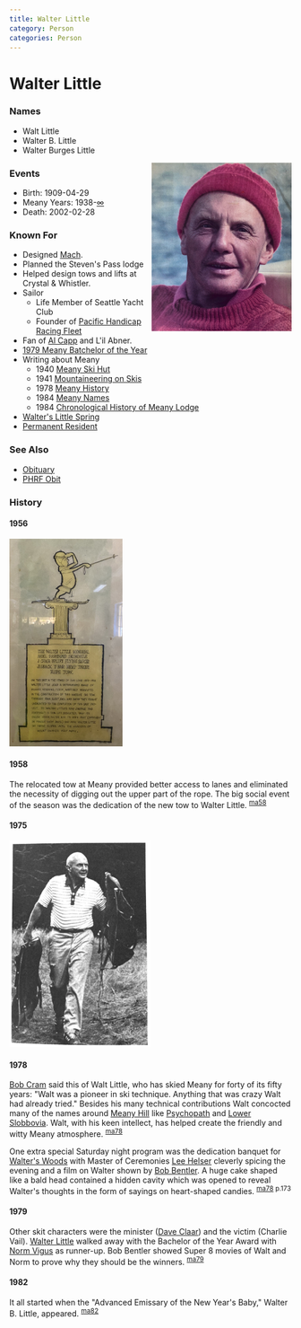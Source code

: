 ```yaml
---
title: Walter Little
category: Person
categories: Person
---
```

# Walter Little
### Names

- Walt Little
- Walter B. Little
- Walter Burges Little

<img src="img/walter-little.png" style="width: 250px;" align="right">

### Events

- Birth: 1909-04-29
- Meany Years: 1938-[∞](Permanent-Resident)
- Death: 2002-02-28

### Known For

* Designed [Mach](Mach).
* Planned the Steven's Pass lodge
* Helped design tows and lifts at Crystal & Whistler.
* Sailor
    * Life Member of Seattle Yacht Club
    * Founder of [Pacific Handicap Racing Fleet](http://phrf-nw.org/founders/)
* Fan of [Al Capp](https://en.wikipedia.org/wiki/Al_Capp) and L'il Abner.
* [1979 Meany Batchelor of the Year][ma79]
* Writing about Meany
    * 1940 [Meany Ski Hut][ma40]
    * 1941 [Mountaineering on Skis][ma41]
    * 1978 [Meany History][ma78]
    * 1984 [Meany Names](Names-Walt)
    * 1984 [Chronological History of Meany Lodge][hw]
* [Walter's Little Spring](Propane-Hut)
* [Permanent Resident](Permanent-Resident)

### See Also

- [Obituary](http://www.alpenglow.org/ski-history/notes/orig/little-walt-obit.txt)
- [PHRF Obit](http://phrf-nw.org/founders/)

### History

#### 1956

<img src="img/1956%20Walter%20Little.jpeg" alt="Walter Little Memorial Tow" style="width: 40%;">

#### 1958

The relocated tow at Meany provided better access to lanes and eliminated the necessity of digging out the upper part of the rope. The big social event of the season was the dedication of the new tow to Walter Little. <sup>[ma58][]</sup>

#### 1975

<img src="img/1975%20Walt%20Little.png" style="width: 50%;">

#### 1978

[Bob Cram](Bob-Cram) said this of Walt Little, who has skied Meany for forty of its fifty years: "Walt was a pioneer in ski technique. Anything that was crazy Walt had already tried." Besides his many technical contributions Walt concocted many of the names around [Meany Hill](Meany-Hill) like [Psychopath](Psychopath) and [Lower Slobbovia](Lower-Slobbovia). Walt, with his keen intellect, has helped create the friendly and witty Meany atmosphere. <sup>[ma78][]</sup>

One extra special Saturday night program was the dedication banquet for [Walter's Woods](Walter's-Woods) with Master of Ceremonies [Lee Helser](Lee-Helser) cleverly spicing the evening and a film on Walter shown by [Bob Bentler](Bob-Bentler). A huge cake shaped like a bald head contained a hidden cavity which was opened to reveal Walter's thoughts in the form of sayings on heart-shaped candies. <sup>[ma78][] p.173</sup>

#### 1979

Other skit characters were the minister ([Dave Claar](Dave-Claar)) and the victim (Charlie Vail). [Walter Little](Walter-Little) walked away with the Bachelor of the Year Award with [Norm Vigus](Norm-Vigus) as runner-up. Bob Bentler showed Super 8 movies of Walt and Norm to prove why they should be the winners. <sup>[ma79][]</sup>

#### 1982

It all started when the "Advanced Emissary of the New Year's Baby," Walter B. Little, appeared. <sup>[ma82][]</sup>


[hw]: History-Walt "Meany History, by Walt Little"
[ma40]: Mountaineer-Annual#1940
[ma41]: Mountaineer-Annual#1941
[ma58]: Mountaineer-Annual#1958
[ma78]: Mountaineer-Annual#1978
[ma79]: Mountaineer-Annual#1979
[ma82]: Mountaineer-Annual#1982
